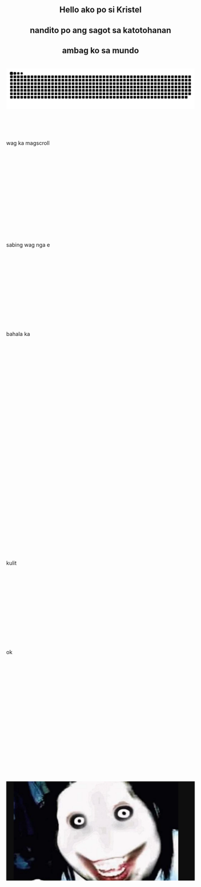 <div align="center">  <h2>  Hello ako po si Kristel  </h2>
 <h2>  nandito po ang sagot sa katotohanan  </h2>
 </div>

<div align="center">
  <h2> ambag ko sa mundo</h2> </h2>
  <br>
  <img alt="snake eating my contributions" src="https://raw.githubusercontent.com/kristelkristelrsyoeykrite/kristelkristelrsyoeykrite/output/github-contribution-grid-snake.svg" />
  
  <br/><br/><br/>
</div>

wag ka magscroll
 <br>  <br>  <br>  <br> <br> <br> <br> <br>  <br>  <br>  <br>  <br> <br> <br> <br> <br>sabing wag nga e <br> <br> <br>  <br>  <br>  <br> <br> <br> <br> <br> <br> <br> <br> <br> bahala ka <br> <br> <br> <br> <br> <br> <br> <br>  <br>  <br>  <br> <br> <br> <br> <br> <br> <br> <br> <br> <br>
 <br>  <br>  <br>  <br> <br> <br> <br> <br>  <br>  <br>  <br>  <br> <br> <br> <br> <br>kulit <br> <br> <br>  <br>  <br>  <br> <br> <br> <br> <br> <br> <br> <br> <br> ok <br> <br> <br> <br> <br> <br> <br> <br>  <br>  <br>  <br> <br> <br> <br> <br> <br> <br> <br> <br> <br>

 ![](https://github.com/kristelkristelrsyoeykrite/kinupal/blob/60a23217465e4cefd8f55f1fcbc44978bb1baf36/github-privacy-policy.png)
